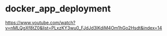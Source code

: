 # docker_app_deployment


https://www.youtube.com/watch?v=nMLQgXf8tZ0&list=PLxzKY3wu0_FJdJd3IKdiM4Om1hGo2Hsdt&index=14
